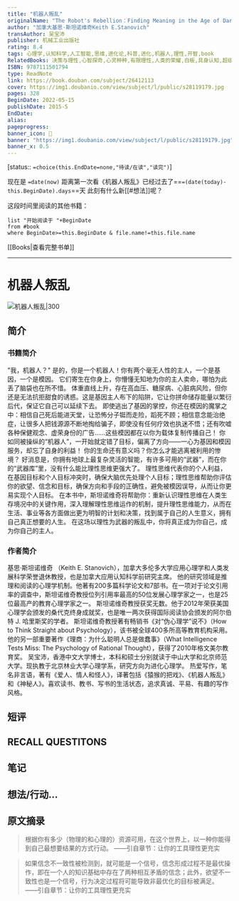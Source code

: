 ```yaml
---
title: "机器人叛乱"
originalName: "The Robot's Rebellion：Finding Meaning in the Age of Darwin"
author: "加拿大基思·斯坦诺维奇Keith E.Stanovich"
transAuthor: 吴宝沛
publisher: 机械工业出版社
rating: 8.4
tags: 心理学,认知科学,人工智能,思维,进化论,科普,进化,机器人,理性,开智,book
RelatedBooks: 决策与理性,心智探奇,心灵种种,有限理性,人类的荣耀,白板,具身认知,超级合作者,穿越歧路花园,心智的构建
ISBN: 9787111501794
type: ReadNote
link: https://book.douban.com/subject/26412113
cover: https://img1.doubanio.com/view/subject/l/public/s28119179.jpg
pages: 328
BeginDate: 2022-05-15
publishDate: 2015-5
EndDate:
alias:
pageprogress:
banner_icon: 📖
banner: "https://img1.doubanio.com/view/subject/l/public/s28119179.jpg"
banner_x: 0.5
---
```

[status:: `=choice(this.EndDate=none,"待读/在读","读完")`]

现在是 `=date(now)`
距离第一次看《机器人叛乱》已经过去了==`=(date(today)-this.BeginDate).days`==天
此刻有什么新[[#想法]]呢？


这段时间里阅读的其他书籍：

```dataview
list "开始阅读于 "+BeginDate
from #book 
where BeginDate>=this.BeginDate & file.name!=this.file.name
```

[[Books|查看完整书单]]

---
# 机器人叛乱

![机器人叛乱|300](https://img1.doubanio.com/view/subject/l/public/s28119179.jpg)

## 简介
### 书籍简介

"我，机器人？"
是的，你是一个机器人！你有两个毫无人性的主人，一个是基因，一个是模因。
它们寄生在你身上，你懵懂无知地为你的主人卖命，哪怕为此丢了脑袋也在所不惜。
体重直线上升，存在高血压、糖尿病、心脏病风险，但你还是无法抗拒甜食的诱惑。这是基因主人布下的陷阱，它让你拼命储存能量以繁衍后代，保证它自己可以延续下去。
即使逃出了基因的掌控，你还在模因的魔掌之中：相信自己死后能进天堂，让恐怖分子铤而走险，蹈死不顾；相信意念能治绝症，让很多人把钱源源不断地掏给骗子，即使没有任何疗效也执迷不悟；还有吹嘘各种保健观念、虚荣身份的广告……这些模因都在以你为载体复制传播自己！
你如同被操纵的“机器人”，一开始就定错了目标，偏离了方向——一心为基因和模因服务，却忘了自身的利益！
你的生命还有意义吗？你怎么才能逃离被利用的惨境？
好消息是，你拥有地球上最复杂灵活的智能，有许多可用的“武器”，而在你的“武器库”里，没有什么能比理性思维更强大了。
理性思维代表你的个人利益，在基因目标和个人目标冲突时，确保大脑优先处理个人目标；理性思维帮助你评估你的欲望、信念和目标，确保方向和手段的正确性，避免被模因误导，从而让你更易实现个人目标。
在本书中，斯坦诺维奇将帮助你：重新认识理性思维在人类生存境况中的关键作用，深入理解理性思维运作的机制，提升理性思维能力，从而在生活、事业等各方面做出更为明智的计划和决策，找到属于自己的人生意义，拥有自己真正想要的人生。
在这场以理性为武器的叛乱中，你将真正成为你自己，成为你自己的主人。


### 作者简介

基思·斯坦诺维奇 （Keith E. Stanovich），加拿大多伦多大学应用心理学和人类发展科学荣誉退休教授，也是加拿大应用认知科学前研究主席。
他的研究领域是推理和阅读的心理学机制。他著有200多篇科学论文和7部书。在一项对于论文引用率的调查中，斯坦诺维奇教授位列引用率最高的50位发展心理学家之一，也是25位最高产的教育心理学家之一。
斯坦诺维奇教授获奖无数。他于2012年荣获美国心理学会颁发的桑代克终身成就奖，也是唯一两次获得国际阅读协会颁发的阿尔伯特 J. 哈里斯奖的学者。
斯坦诺维奇教授著有畅销书《对“伪心理学”说不》（How to Think Straight about Psychology），该书被全球400多所高等教育机构采用。他的另一部重要著作《理商：为什么聪明人总是做蠢事》（What Intelligence Tests Miss: The Psychology of Rational Thought），获得了2010年格文美尔教育奖。
吴宝沛，香港中文大学博士，本科和硕士分别就读于中山大学和北京师范大学。现执教于北京林业大学心理学系，研究方向为进化心理学。
热爱写作，笔名非言语，著有《爱人、情人和怪人》，译著包括《猿猴的把戏》、《机器人叛乱》和《神秘人》。喜欢读书、教书、写书的生活状态，追求真诚、平易、有趣的写作风格。


## 短评

## RECALL QUESTITONS

## 笔记

## 想法/行动...

## 原文摘录
> 根据你有多少（物理的和心理的）资源可用，在这个世界上，以一种你能得到自己最想要结果的方式行动。
——引自章节：让你的工具理性更充实

> 如果信念不一致性被检测到，就可能是一个信号，信念形成过程不是最优操作，即在一个人的知识基础中存在了两种相互矛盾的信念；此外，欲望不一致性也是一个信号，行为决定过程将可能导致非最优化的目标被满足。
——引自章节：让你的工具理性更充实

## 
